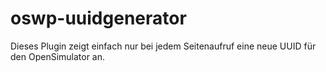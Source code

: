 # oswp-uuidgenerator

Dieses Plugin zeigt einfach nur bei jedem Seitenaufruf eine neue UUID für den OpenSimulator an.
